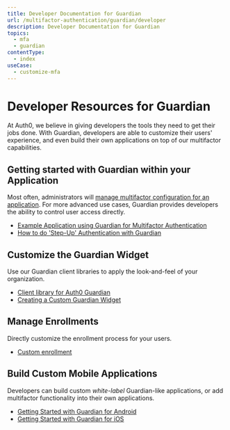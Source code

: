 ```yaml
---
title: Developer Documentation for Guardian
url: /multifactor-authentication/guardian/developer
description: Developer Documentation for Guardian
topics:
  - mfa
  - guardian
contentType:
  - index
useCase:
  - customize-mfa
---
```


# Developer Resources for Guardian

At Auth0, we believe in giving developers the tools they need to get their jobs done. With Guardian, developers are able to customize their users' experience, and even build their own applications on top of our multifactor capabilities.

## Getting started with Guardian within your Application
Most often, administrators will [manage multifactor configuration for an application](multifactor-authentication/guardian/admin-guide). For more advanced use cases, Guardian provides developers the ability to control user access directly.
* [Example Application using Guardian for Multifactor Authentication](https://github.com/auth0/guardian-example)
* [How to do 'Step-Up' Authentication with Guardian](/multifactor-authentication/guardian/developer/step-up-with-acr)

## Customize the Guardian Widget
Use our Guardian client libraries to apply the look-and-feel of your organization.
* [Client library for Auth0 Guardian](https://github.com/auth0/auth0-guardian.js)
* [Creating a Custom Guardian Widget](https://github.com/auth0/auth0-guardian.js/tree/master/example)

## Manage Enrollments
Directly customize the enrollment process for your users.
* [Custom enrollment](/multifactor-authentication/guardian/developer/custom-enrollment-ticket)

## Build Custom Mobile Applications
Developers can build custom _white-label_ Guardian-like applications, or add multifactor functionality into their own applications.
* [Getting Started with Guardian for Android](/multifactor-authentication/guardian/developer/libraries/android)
* [Getting Started with Guardian for iOS](/multifactor-authentication/guardian/developer/libraries/ios)
